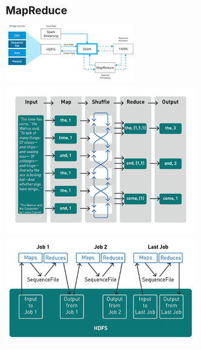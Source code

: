 # MapReduce

![top level proccess](../image/proccess.png)

![map-reduce](../image/reducemap.png)


![map-reduce hdfs](../image/hdfs-map.png)


